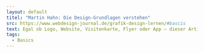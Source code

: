 ```yaml
---
layout: default
titel: "Martin Hahn: Die Design-Grundlagen verstehen"
src: https://www.webdesign-journal.de/grafik-design-lernen/#bascis
text: Egal ob Logo, Website, Visitenkarte, Flyer oder App – dieser Artikel hilt dir, die Design-Grundlagen zu verstehen, damit du sofort loslegen kannst und eigene Designs gestalten kannst.
tags:
  - Basics
---
```




